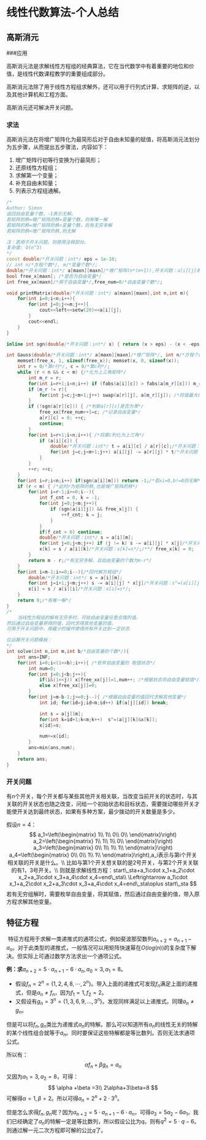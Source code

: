 # 线性代数算法-个人总结

## 高斯消元

###应用

高斯消元法是求解线性方程组的经典算法，它在当代数学中有着重要的地位和价值，是线性代数课程教学的重要组成部分。

高斯消元法除了用于线性方程组求解外，还可以用于行列式计算、求矩阵的逆，以及其他计算机和工程方面。

高斯消元还可解决开关问题。

### 求法

高斯消元法在将增广矩阵化为最简形后对于自由未知量的赋值，将高斯消元法划分为五步骤，从而提出五步骤法，内容如下：

1. 增广矩阵行初等行变换为行最简形；
2. 还原线性方程组；
3. 求解第一个变量；
4. 补充自由未知量；
5. 列表示方程组通解。

```cpp
/*
Author: Simon
返回自由变量个数，-1表示无解。
若矩阵的秩=增广矩阵的秩=变量个数，则有唯一解
若矩阵的秩=增广矩阵的秩<变量个数，则有无穷多解
若矩阵的秩<增广矩阵的秩,则无解

注：若用于开关问题，则使用注释部分。
复杂度: O(n^3)
*/
const double/*开关问题：int*/ eps = 1e-10;
// int n/*方程个数*/, m/*变量个数*/;
double/*开关问题：int*/ a[maxn][maxn]/*增广矩阵(n*(m+1)),开关问题：a[i][j]表示与j关联的开关为i*/, x[maxn]/*解*/; 
bool free_x[maxn]; /*是否为自由变量*/
int free_xx[maxn]/*用于自由变量*/,free_num=0/*自由变量个数*/;

void printMatrix(double/*开关问题：int*/ a[maxn][maxn],int n,int m){
	for(int i=0;i<n;i++){
		for(int j=0;j<=m;j++){
			cout<<left<<setw(20)<<a[i][j];
		}
		cout<<endl;
	}
}

inline int sgn(double/*开关问题：int*/ x) { return (x > eps) - (x < -eps)/*开关问题：x?1:0*/; } //若x不接近0，返回1，否则返回0。

int Gauss(double/*开关问题：int*/ a[maxn][maxn]/*增广矩阵*/, int n/*方程个数*/, int m/*变量个数*/) {
    memset(free_x, 1, sizeof(free_x)); memset(x, 0, sizeof(x));
    int r = 0/*第r行*/, c = 0/*第c列*/;
    while (r < n && c < m) {/*化为上三角矩阵*/
        int m_r = r;
		for(int i=r+1;i<n;i++) if (fabs(a[i][c]) > fabs(a[m_r][c])) m_r = i; /*从第r行开始，找出第c列绝对值最大的 */
        if (m_r != r){
			for(int j=c;j<m+1;j++) swap(a[r][j], a[m_r][j]); /*将值最大的放到第r行*/
		}
        if (!sgn(a[r][c])) { /*判断a[r][c]是否为零*/
            free_xx[free_num++]=c; /*记录自由变量*/
            a[r][c] = 0; ++c;
            continue;
        }
		for(int i=r+1;i<n;i++){ /*将第c列化为上三角*/
            if (a[i][c]) {
                double/*开关问题：int*/ t = a[i][c] / a[r][c];/*开关问题：删除*/
                for(int j=c;j<m+1;j++) a[i][j] -= a[r][j] * t/*开关问题：a[i][j]^=a[r][j]*/;
            }
		}
		++r; ++c;
    }
    for(int i=r;i<n;i++) if(sgn(a[i][m])) return -1;/*若xi=0,b!=0则无解*/
    if (r < m) { /*此时r为矩阵的秩,也是增广矩阵的秩*/
		for(int i=r-1;i>=0;i--){
            int f_cnt = 0, k = -1;
			for(int j=0;j<m;j++){
                if (sgn(a[i][j]) && free_x[j]) {
                    ++f_cnt; k = j;
                }
			}
            if(f_cnt > 0) continue;
            double/*开关问题：int*/ s = a[i][m];
			for(int j=0;j<m;j++) if (j != k) s -= a[i][j] * x[j]/*开关问题：s^=(a[i][j]&x[j])*/;
            x[k] = s / a[i][k]/*开关问题：x[k]=s*/;/**/ free_x[k] = 0;
        }
		return m - r;/*有无穷多解，且自由变量的个数为m-r*/
    }
	for(int i=m-1;i>=0;i--){/*回代解方程组*/
        double/*开关问题：int*/ s = a[i][m];
		for(int j=i+1;j<m;j++) s -= a[i][j] * x[j]/*开关问题：s^=(a[i][j]&x[j])*/;
        x[i] = s / a[i][i]/*开关问题：x[i]=s*/;
    }
    return 0;/*有唯一解*/
}
/*
    当线性方程组的解有无穷多时，可给自由变量任意合理的值，
然后通过自由变量获得的值，回代求得其他变量的值。
可用于开关问题中，用最少的操作使得所有开关达到一定状态

位运算开关问题模板：
*/
int solve(int n,int m,int b/*自由变量的个数*/){
    int ans=INF;
    for(int i=0;i<(1<<b);i++){ /*枚举自由变量的 取值状态*/
        int num=0;
        for(int j=0;j<b;j++){
            if(i&(1<<j)) x[free_xx[j]]=1,num++; /*根据状态将自由变量赋值*/
            else x[free_xx[j]]=0;
        }
        for(int j=m-b-1;j>=0;j--){ /*根据自由变量的值回代求解其他变量*/
            int id; for(id=j;id<m;id++) if(a[j][id]) break;

            int s = a[j][m];
            for(int k=id+1;k<m;k++)  s^=(a[j][k]&x[k]);
            x[id]=s; 

            num+=x[id];
        }
        ans=min(ans,num);
    }
    return ans;
}
```

### 开关问题

有$n$个开关，每个开关都与某些其他开关相关联，当改变当前开关的状态时，与其关联的开关状态也随之改变，问给一个初始状态和目标状态，需要拨动哪些开关才能使开关达到最终状态，如果有多种方案，最少拨动的开关数量是多少。

假设$n=4$：
$$
a_1=\left(\begin{matrix}
1\\
1\\
0\\
0\\
\end{matrix}\right)
a_2=\left(\begin{matrix}
1\\
1\\
1\\
0\\
\end{matrix}\right)
a_3=\left(\begin{matrix}
0\\
1\\
1\\
1\\
\end{matrix}\right)
a_4=\left(\begin{matrix}
0\\
0\\
1\\
1\\
\end{matrix}\right),a_i表示与第i个开关相关联的开关是什么。\\
比如与第1个开关想关联的是2号开关，与第2个开关关联的有1，3号开关。\\
则就是求解线性方程：start\_sta+a_1\cdot x_1+a_2\cdot x_2+a_3\cdot x_3+a_4\cdot x_4=end\_sta\\
\Leftrightarrow a_1\cdot x_1+a_2\cdot x_2+a_3\cdot x_3+a_4\cdot x_4=end\_sta\oplus start\_sta
$$
若有无穷组解时，需要枚举自由变量，将其赋值，然后通过自由变量的值，带入原方程求解其他变量。

## 特征方程

​		特征方程用于求解一类递推式的通项公式，例如斐波那契数列$a_{n+2}=a_{n+1}-a_n$。对于此类型的递推式，一般情况可以用矩阵快速幂在$O(log(n))$的复杂度下解决。但实际上可通过数学方法求出一个通项公式。

**例：求**$a_{n+2}=5\cdot a_{n+1}-6\cdot a_n,a_0=3,a_1=8$。

-   假设$f_n=2^{n}=\{1,2,4,8,\cdots,2^{n}\}$。带入上面的递推式可发现$f_n$满足上面的递推式，但是$a_n\ne f_n$，因为$f_1=1,f_2=2$。
-   又假设有$g_n=3^{n}=\{1,3,6,9,\dots,3^{n}\}$。发现同样满足以上递推式。同理$a_n\ne g_n$。

但是可以将$f_n,g_n$类比为递推式$a_n$的特解。那么可以知道所有$a_n$的线性无关的特解的某个线性组合就等于$a_n$。同时要保证这些特解都是等比数列。否则无法求通项公式。

所以有：
$$
\alpha f_n+\beta g_n=a_n
$$
又因为$a_1=3,a_2=8$，可得：
$$
\alpha +\beta =3\\
2\alpha+3\beta=8
$$
可解得$\alpha=1,\beta=2$。所以可得$a_n=2^{n}+2\cdot 3^{n}$。

但是怎么求得$f_n,g_n$呢？因为$a_{n+2}=5\cdot a_{n+1}-6\cdot a_n$，可得$a_3=5a_2-6a_1$。我们已经确定了$a_n$的特解一定是等比数列，所以假设公比为$q$。则有$q^2=5\cdot q-6$。则通过解一元二次方程即可解的公比$q$了。